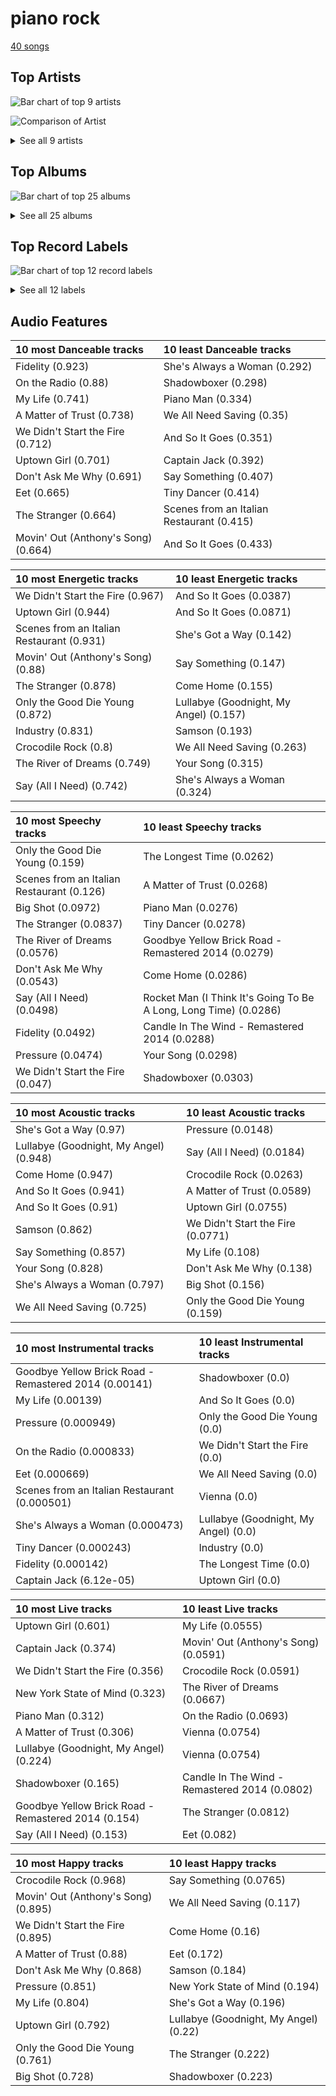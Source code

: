 # piano rock

[40 songs](piano_rock_tracks.md)

## Top Artists

![Bar chart of top 9 artists](../images/genres/piano_rock/artists.png)

![Comparison of Artist](../images/genres/piano_rock/artists_comparison.png)


<details>
<summary>See all 9 artists</summary>

| Number of Tracks | Art | Artist | 🔗 |
|---:|:---|:---|:---|
| 24 | <img src="https://i.scdn.co/image/ab6761610000e5eb712c7643e8aa18a4aca6c811" alt="" width="50" /> | [Billy Joel](../artists/billy_joel.md) | [🔗](https://open.spotify.com/artist/6zFYqv1mOsgBRQbae3JJ9e) |
| 6 | <img src="https://i.scdn.co/image/ab6761610000e5eb0a7388b95df960b5c0da8970" alt="" width="50" /> | Elton John | [🔗](https://open.spotify.com/artist/3PhoLpVuITZKcymswpck5b) |
| 4 | <img src="https://i.scdn.co/image/ab6761610000e5eba36a9f95d59ab791d5e897e9" alt="" width="50" /> | Regina Spektor | [🔗](https://open.spotify.com/artist/3z6Gk257P9jNcZbBXJNX5i) |
| 2 | <img src="https://i.scdn.co/image/ab6761610000e5eba5fc004270bdfc9fee7f55f4" alt="" width="50" /> | Jon McLaughlin | [🔗](https://open.spotify.com/artist/6z29S0IoiBJpSMP8plyCj7) |
| 2 | <img src="https://i.scdn.co/image/ab6761610000e5eb77bf00f67e21f514dc44c485" alt="" width="50" /> | OneRepublic | [🔗](https://open.spotify.com/artist/5Pwc4xIPtQLFEnJriah9YJ) |
| 1 | <img src="https://i.scdn.co/image/ab6761610000e5eb46416642da7b30327821d26e" alt="" width="50" /> | A Great Big World | [🔗](https://open.spotify.com/artist/5xKp3UyavIBUsGy3DQdXeF) |
| 1 | <img src="https://i.scdn.co/image/ab6761610000e5ebe4536d632bb182e3f82baaaf" alt="" width="50" /> | [The King's Singers](../artists/the_king_s_singers.md) | [🔗](https://open.spotify.com/artist/5lR7yDVN4z9kahOiUSlMhe) |
| 1 | <img src="https://i.scdn.co/image/ab6761610000e5ebf178cbda9bd9a389581ff021" alt="" width="50" /> | Fiona Apple | [🔗](https://open.spotify.com/artist/3g2kUQ6tHLLbmkV7T4GPtL) |
| 1 | <img src="https://i.scdn.co/image/ab6761610000e5eb371cba21c6962a457c550b81" alt="" width="50" /> | Christina Aguilera | [🔗](https://open.spotify.com/artist/1l7ZsJRRS8wlW3WfJfPfNS) |

</details>

## Top Albums

![Bar chart of top 25 albums](../images/genres/piano_rock/albums.png)


<details>
<summary>See all 25 albums</summary>

| Number of Tracks | Art | Album | Release Date | 🔗 |
|---:|:---|:---|:---|:---|
| 7 | <img src="https://i.scdn.co/image/ab67616d0000b2738a6dbac0b74bd2484189ea5f" alt="" width="50" /> | The Stranger | 1977-09-29 | [🔗](https://open.spotify.com/album/3IILMjMMnoN2sKzgesX8KV) |
| 3 | <img src="https://i.scdn.co/image/ab67616d0000b2732d81f491319b86356eb10c4e" alt="" width="50" /> | Begin to Hope | 2006-06-13 | [🔗](https://open.spotify.com/album/4L4tcx3itXbtx5kuchKhFE) |
| 2 | <img src="https://i.scdn.co/image/ab67616d0000b2731946747b8692919f98918ec4" alt="" width="50" /> | Storm Front | 1989-10-17 | [🔗](https://open.spotify.com/album/1Vw2uoVkLAJFVViJ1QyK1D) |
| 2 | <img src="https://i.scdn.co/image/ab67616d0000b273d81c87cd4fa07351a5d14a71" alt="" width="50" /> | River Of Dreams | 1993-08-10 | [🔗](https://open.spotify.com/album/4HPnwQJAEvTY910q4RNeOu) |
| 2 | <img src="https://i.scdn.co/image/ab67616d0000b273db9c8abe838bbfb28ed5cc06" alt="" width="50" /> | Piano Man | 1973-11-09 | [🔗](https://open.spotify.com/album/77ErLrVvYETIlQJHAwhfIH) |
| 2 | <img src="https://i.scdn.co/image/ab67616d0000b273f72f1e38e9bd48f18a17ed9b" alt="" width="50" /> | Goodbye Yellow Brick Road (Remastered) | 1973-10-05 | [🔗](https://open.spotify.com/album/5WupqgR68HfuHt3BMJtgun) |
| 2 | <img src="https://i.scdn.co/image/ab67616d0000b27334ef81d1ff3b4682a4e97f70" alt="" width="50" /> | Dreaming Out Loud | 2007-01-01 | [🔗](https://open.spotify.com/album/2KSpGeDoNjqCKg6HL8LAyI) |
| 2 | <img src="https://i.scdn.co/image/ab67616d0000b273814cbc4746358a25c84c62e7" alt="" width="50" /> | An Innocent Man | 1983-08-08 | [🔗](https://open.spotify.com/album/3R3x4zIabsvpD3yxqLaUpc) |
| 2 | <img src="https://i.scdn.co/image/ab67616d0000b2731d4675d5a0345bb93686e4b6" alt="" width="50" /> | 52nd Street | 1978-10-13 | [🔗](https://open.spotify.com/album/1HmCO8VK98AU6EXPOjGYyI) |
| 1 | <img src="https://i.scdn.co/image/ab67616d0000b273d1731f2c0e1c2c8957f35c76" alt="" width="50" /> | Turnstiles | 1976-05-19 | [🔗](https://open.spotify.com/album/7GiLfxL1su3MSqz7pmKMZi) |
| 1 | <img src="https://i.scdn.co/image/ab67616d0000b273b254ca0983d65ede8e3d2f7a" alt="" width="50" /> | Tidal | 1996-07-23 | [🔗](https://open.spotify.com/album/5gVBXH8MT6zfdRkjp7qT18) |
| 1 | <img src="https://i.scdn.co/image/ab67616d0000b2736ce61113662ecf693b605ee5" alt="" width="50" /> | The Stranger (Legacy Edition) | 1977 | [🔗](https://open.spotify.com/album/1Mhn9VosyjtWn4dMPFlna6) |
| 1 | <img src="https://i.scdn.co/image/ab67616d0000b273e5e5f24cf490dfc7041eafc3" alt="" width="50" /> | The Nylon Curtain | 1982-06-23 | [🔗](https://open.spotify.com/album/50bajZpetfL5T0iRCOR74J) |
| 1 | <img src="https://i.scdn.co/image/ab67616d0000b273800f95060baebdd6aea0f4b9" alt="" width="50" /> | The Bridge | 1986-07-28 | [🔗](https://open.spotify.com/album/2fRxSC6FtiAkhEDVZr2seH) |
| 1 | <img src="https://i.scdn.co/image/ab67616d0000b2735da1093d047cc15eb66d27cf" alt="" width="50" /> | OK Now | 2008-01-01 | [🔗](https://open.spotify.com/album/3fKJJQFV6a61fnKYDDj2LU) |
| 1 | <img src="https://i.scdn.co/image/ab67616d0000b273d03ab2da904d8251a87bbc31" alt="" width="50" /> | Madman Across The Water | 1971-11-05 | [🔗](https://open.spotify.com/album/2OZbaW9tgO62ndm375lFZr) |
| 1 | <img src="https://i.scdn.co/image/ab67616d0000b273554488d0c51967b1654d8ce5" alt="" width="50" /> | Is There Anybody Out There? | 2014-01-20 | [🔗](https://open.spotify.com/album/1yOcLa4euMk9sV7rRJ89Dl) |
| 1 | <img src="https://i.scdn.co/image/ab67616d0000b27327c371084dee1b83e614798d" alt="" width="50" /> | Indiana | 2007-01-01 | [🔗](https://open.spotify.com/album/2UpO4j1Zpptiwk3wbUIWmU) |
| 1 | <img src="https://i.scdn.co/image/ab67616d0000b2733009007708ab5134936a58b3" alt="" width="50" /> | Honky Chateau | 1972-05-19 | [🔗](https://open.spotify.com/album/2ei2X6ghPnw7YRwQtAH075) |
| 1 | <img src="https://i.scdn.co/image/ab67616d0000b273b13eb2ff19372ac491273a06" alt="" width="50" /> | Good Vibrations | 1993 | [🔗](https://open.spotify.com/album/10IUKCLZPs9onPwXfQVxfv) |
| 1 | <img src="https://i.scdn.co/image/ab67616d0000b27322d5199692d318c28d6c7d9b" alt="" width="50" /> | Glass Houses | 1980-03-12 | [🔗](https://open.spotify.com/album/5sztejERqpktXEdemlUvU5) |
| 1 | <img src="https://i.scdn.co/image/ab67616d0000b2738c8d5428b693308705e7caca" alt="" width="50" /> | Far | 2009-06-09 | [🔗](https://open.spotify.com/album/5t0lQDPLF22wmWCtSZkIVv) |
| 1 | <img src="https://i.scdn.co/image/ab67616d0000b2734b292ed7c7360a04d3d6b74a" alt="" width="50" /> | Elton John | 1970-04-10 | [🔗](https://open.spotify.com/album/69P9Ro0W286yLFgYwrGVN0) |
| 1 | <img src="https://i.scdn.co/image/ab67616d0000b273f67fbf0d465cca2b3e25af96" alt="" width="50" /> | Don't Shoot Me I'm Only The Piano Player | 1973-01-22 | [🔗](https://open.spotify.com/album/1reJ8DttK5EGwdyf7y9FBR) |
| 1 | <img src="https://i.scdn.co/image/ab67616d0000b273431daec5815fd0255437b43b" alt="" width="50" /> | Cold Spring Harbor | 1971-11-01 | [🔗](https://open.spotify.com/album/274rMlKrr22086ohmwAJZA) |

</details>


## Top Record Labels

![Bar chart of top 12 record labels](../images/genres/piano_rock/labels.png)


<details>
<summary>See all 12 labels</summary>

| Number of Tracks | Label |
|---:|:---|
| 23 | [Columbia](../labels/columbia.md) |
| 4 | Sire |
| 3 | [UMC (Universal Music Catalogue)](../labels/umc__universal_music_catalogue_.md) |
| 3 | EMI |
| 2 | Mosley |
| 2 | Island Def Jam |
| 2 | [Interscope Records](../labels/interscope_records.md) |
| 1 | Work |
| 1 | RCA Victor |
| 1 | [Legacy](../labels/legacy.md) |
| 1 | [Epic](../labels/epic.md) |
| 1 | Clean Slate |

</details>


## Audio Features

| 10 most Danceable tracks | 10 least Danceable tracks |
|:---|:---|
| Fidelity (0.923) | She's Always a Woman (0.292) |
| On the Radio (0.88) | Shadowboxer (0.298) |
| My Life (0.741) | Piano Man (0.334) |
| A Matter of Trust (0.738) | We All Need Saving (0.35) |
| We Didn't Start the Fire (0.712) | And So It Goes (0.351) |
| Uptown Girl (0.701) | Captain Jack (0.392) |
| Don't Ask Me Why (0.691) | Say Something (0.407) |
| Eet (0.665) | Tiny Dancer (0.414) |
| The Stranger (0.664) | Scenes from an Italian Restaurant (0.415) |
| Movin' Out (Anthony's Song) (0.664) | And So It Goes (0.433) |

| 10 most Energetic tracks | 10 least Energetic tracks |
|:---|:---|
| We Didn't Start the Fire (0.967) | And So It Goes (0.0387) |
| Uptown Girl (0.944) | And So It Goes (0.0871) |
| Scenes from an Italian Restaurant (0.931) | She's Got a Way (0.142) |
| Movin' Out (Anthony's Song) (0.88) | Say Something (0.147) |
| The Stranger (0.878) | Come Home (0.155) |
| Only the Good Die Young (0.872) | Lullabye (Goodnight, My Angel) (0.157) |
| Industry (0.831) | Samson (0.193) |
| Crocodile Rock (0.8) | We All Need Saving (0.263) |
| The River of Dreams (0.749) | Your Song (0.315) |
| Say (All I Need) (0.742) | She's Always a Woman (0.324) |

| 10 most Speechy tracks | 10 least Speechy tracks |
|:---|:---|
| Only the Good Die Young (0.159) | The Longest Time (0.0262) |
| Scenes from an Italian Restaurant (0.126) | A Matter of Trust (0.0268) |
| Big Shot (0.0972) | Piano Man (0.0276) |
| The Stranger (0.0837) | Tiny Dancer (0.0278) |
| The River of Dreams (0.0576) | Goodbye Yellow Brick Road - Remastered 2014 (0.0279) |
| Don't Ask Me Why (0.0543) | Come Home (0.0286) |
| Say (All I Need) (0.0498) | Rocket Man (I Think It's Going To Be A Long, Long Time) (0.0286) |
| Fidelity (0.0492) | Candle In The Wind - Remastered 2014 (0.0288) |
| Pressure (0.0474) | Your Song (0.0298) |
| We Didn't Start the Fire (0.047) | Shadowboxer (0.0303) |

| 10 most Acoustic tracks | 10 least Acoustic tracks |
|:---|:---|
| She's Got a Way (0.97) | Pressure (0.0148) |
| Lullabye (Goodnight, My Angel) (0.948) | Say (All I Need) (0.0184) |
| Come Home (0.947) | Crocodile Rock (0.0263) |
| And So It Goes (0.941) | A Matter of Trust (0.0589) |
| And So It Goes (0.91) | Uptown Girl (0.0755) |
| Samson (0.862) | We Didn't Start the Fire (0.0771) |
| Say Something (0.857) | My Life (0.108) |
| Your Song (0.828) | Don't Ask Me Why (0.138) |
| She's Always a Woman (0.797) | Big Shot (0.156) |
| We All Need Saving (0.725) | Only the Good Die Young (0.159) |

| 10 most Instrumental tracks | 10 least Instrumental tracks |
|:---|:---|
| Goodbye Yellow Brick Road - Remastered 2014 (0.00141) | Shadowboxer (0.0) |
| My Life (0.00139) | And So It Goes (0.0) |
| Pressure (0.000949) | Only the Good Die Young (0.0) |
| On the Radio (0.000833) | We Didn't Start the Fire (0.0) |
| Eet (0.000669) | We All Need Saving (0.0) |
| Scenes from an Italian Restaurant (0.000501) | Vienna (0.0) |
| She's Always a Woman (0.000473) | Lullabye (Goodnight, My Angel) (0.0) |
| Tiny Dancer (0.000243) | Industry (0.0) |
| Fidelity (0.000142) | The Longest Time (0.0) |
| Captain Jack (6.12e-05) | Uptown Girl (0.0) |

| 10 most Live tracks | 10 least Live tracks |
|:---|:---|
| Uptown Girl (0.601) | My Life (0.0555) |
| Captain Jack (0.374) | Movin' Out (Anthony's Song) (0.0591) |
| We Didn't Start the Fire (0.356) | Crocodile Rock (0.0591) |
| New York State of Mind (0.323) | The River of Dreams (0.0667) |
| Piano Man (0.312) | On the Radio (0.0693) |
| A Matter of Trust (0.306) | Vienna (0.0754) |
| Lullabye (Goodnight, My Angel) (0.224) | Vienna (0.0754) |
| Shadowboxer (0.165) | Candle In The Wind - Remastered 2014 (0.0802) |
| Goodbye Yellow Brick Road - Remastered 2014 (0.154) | The Stranger (0.0812) |
| Say (All I Need) (0.153) | Eet (0.082) |

| 10 most Happy tracks | 10 least Happy tracks |
|:---|:---|
| Crocodile Rock (0.968) | Say Something (0.0765) |
| Movin' Out (Anthony's Song) (0.895) | We All Need Saving (0.117) |
| We Didn't Start the Fire (0.895) | Come Home (0.16) |
| A Matter of Trust (0.88) | Eet (0.172) |
| Don't Ask Me Why (0.868) | Samson (0.184) |
| Pressure (0.851) | New York State of Mind (0.194) |
| My Life (0.804) | She's Got a Way (0.196) |
| Uptown Girl (0.792) | Lullabye (Goodnight, My Angel) (0.22) |
| Only the Good Die Young (0.761) | The Stranger (0.222) |
| Big Shot (0.728) | Shadowboxer (0.223) |
